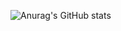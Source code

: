                                                                                                                                            
![Anurag's GitHub stats](https://github-readme-stats-git-masterrstaa-rickstaa.vercel.app/api?username=thisispivi&theme=dark&show_icons=true&count_private=true&include_all_commits=true)


